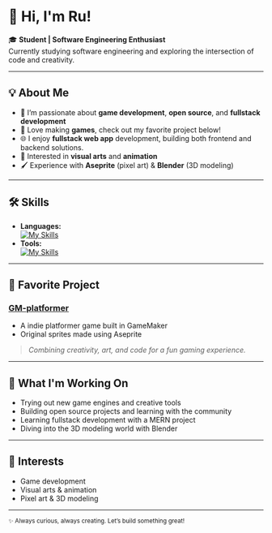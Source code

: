 # 👋 Hi, I'm Ru!

🎓 **Student | Software Engineering Enthusiast**  
Currently studying software engineering and exploring the intersection of code and creativity.

---

## 💡 About Me

- 🌱 I’m passionate about **game development**, **open source**, and **fullstack development**
- 👾 Love making **games**, check out my favorite project below!
- 🌐 I enjoy **fullstack web app** development, building both frontend and backend solutions.
- 🎨 Interested in **visual arts** and **animation**
- 🖌️ Experience with **Aseprite** (pixel art) & **Blender** (3D modeling)

---

## 🛠️ Skills

- **Languages:**  
[![My Skills](https://skillicons.dev/icons?i=py,java,js,html,css,react,cpp&perline=5&theme=dark)](https://skillicons.dev)
- **Tools:**  
[![My Skills](https://skillicons.dev/icons?i=vscode,idea,blender,godot,gamemakerstudio,unity,github,vue,express,nodejs,vite,tailwind,mongodb,postman,raspberrypi&perline=5&theme=dark)](https://skillicons.dev)

---

## 🚀 Favorite Project

### [GM-platformer](https://github.com/Cloudyday56/GM-platformer)
- A indie platformer game built in GameMaker
- Original sprites made using Aseprite
> *Combining creativity, art, and code for a fun gaming experience.*

---

## 🌱 What I'm Working On

- Trying out new game engines and creative tools
- Building open source projects and learning with the community
- Learning fullstack development with a MERN project
- Diving into the 3D modeling world with Blender

---

## 🎨 Interests

- Game development
- Visual arts & animation
- Pixel art & 3D modeling

---

<sub>✨ Always curious, always creating. Let’s build something great!</sub>

